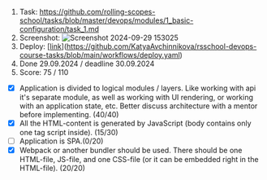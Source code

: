 1. Task: https://github.com/rolling-scopes-school/tasks/blob/master/devops/modules/1_basic-configuration/task_1.md
2. Screenshot:
![Screenshot 2024-09-29 153025](https://github.com/user-attachments/assets/b273866a-e79b-44f6-9c95-68c0b841ced1)
4. Deploy: [[link](https://github.com/)](https://github.com/KatyaAvchinnikova/rsschool-devops-course-tasks/blob/main/workflows/deploy.yaml)
5. Done 29.09.2024 / deadline 30.09.2024
6. Score: 75 / 110
  - [x] Application is divided to logical modules / layers. Like working with api it's separate module, as well as working with UI rendering, or working with an application state, etc. Better discuss architecture with a mentor before implementing. (40/40)
  - [x] All the HTML-content is generated by JavaScript (body contains only one tag script inside). (15/30) 
  - [ ] Application is SPA.(0/20)
  - [x] Webpack or another bundler should be used. There should be one HTML-file, JS-file, and one CSS-file (or it can be embedded right in the HTML-file). (20/20)
